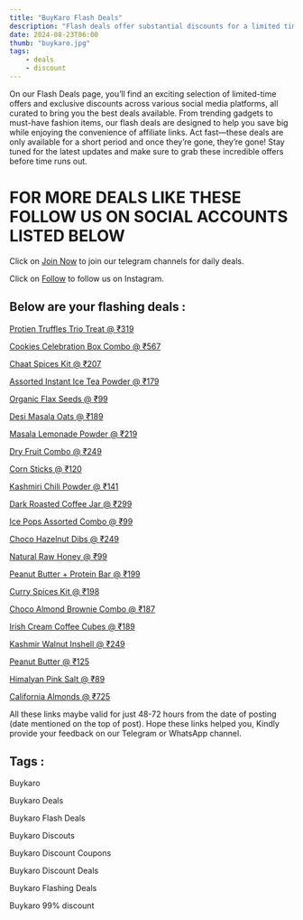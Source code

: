 ```yaml
---
title: "BuyKaro Flash Deals"
description: "Flash deals offer substantial discounts for a limited time, urging quick decisions to secure the ultimate savings."
date: 2024-08-23T06:00
thumb: "buykaro.jpg"
tags: 
    - deals
    - discount
---
```


On our Flash Deals page, you’ll find an exciting selection of limited-time offers and exclusive discounts across various social media platforms, all curated to bring you the best deals available. From trending gadgets to must-have fashion items, our flash deals are designed to help you save big while enjoying the convenience of affiliate links. Act fast—these deals are only available for a short period and once they’re gone, they’re gone! Stay tuned for the latest updates and make sure to grab these incredible offers before time runs out.

# FOR MORE DEALS LIKE THESE FOLLOW US ON SOCIAL ACCOUNTS LISTED BELOW

Click on [Join Now](https://telegram.me/thecheapstore1 "Join Now Link") to join our telegram channels for daily deals.

Click on [Follow](https://www.instagram.com/tcs.offers/ "Follow Link") to follow us on Instagram.

## Below are your flashing deals :

[Protien Truffles Trio Treat @ ₹319](https://bitli.in/HXobh5b)

[Cookies Celebration Box Combo @ ₹567](https://bitli.in/S4ogVGu)

[Chaat Spices Kit @ ₹207](https://bitli.in/oa7g08y)

[Assorted Instant Ice Tea Powder @ ₹179](https://bitli.in/euguzTB)

[Organic Flax Seeds @ ₹99](https://bitli.in/Hx6hoYy)

[Desi Masala Oats @ ₹189](https://bitli.in/vSaXlT7)

[Masala Lemonade Powder @ ₹219](https://bitli.in/Bpq4sqS)

[Dry Fruit Combo @ ₹249](https://bitli.in/i6dE7lP)

[Corn Sticks @ ₹120](https://bitli.in/Ptwv6m1)

[Kashmiri Chili Powder @ ₹141](https://bitli.in/SS8G4Jl)

[Dark Roasted Coffee Jar @ ₹299](https://bitli.in/WXgcinw)

[Ice Pops Assorted Combo @ ₹99](https://bitli.in/9631Yx0)

[Choco Hazelnut Dibs @ ₹249](https://bitli.in/emlcI38)

[Natural Raw Honey @ ₹99](https://bitli.in/jHttFG8)

[Peanut Butter + Protein Bar @ ₹199](https://bitli.in/490eSkp)

[Curry Spices Kit @ ₹198](https://bitli.in/Lm15P3S)

[Choco Almond Brownie Combo @ ₹187](https://bitli.in/9zOhuf0)

[Irish Cream Coffee Cubes @ ₹189](https://bitli.in/6cnIJ7Y)

[Kashmir Walnut Inshell @ ₹249](https://bitli.in/oPG67ei)

[Peanut Butter @ ₹125](https://bitli.in/Efz8J6l)

[Himalyan Pink Salt @ ₹89](https://bitli.in/tD47UD6)

[California Almonds @ ₹725](https://bitli.in/1QEBBDx)

All these links maybe valid for just 48-72 hours from the date of posting (date mentioned on the top of post). Hope these links helped you, Kindly provide your feedback on our Telegram or WhatsApp channel.

## Tags :

Buykaro

Buykaro Deals

Buykaro Flash Deals

Buykaro Discouts

Buykaro Discount Coupons

Buykaro Discount Deals

Buykaro Flashing Deals

Buykaro 99% discount
